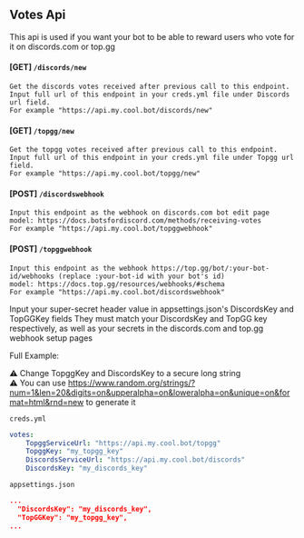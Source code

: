 ﻿## Votes Api

This api is used if you want your bot to be able to reward users who vote for it on discords.com or top.gg   

#### [GET] `/discords/new`
    Get the discords votes received after previous call to this endpoint.
    Input full url of this endpoint in your creds.yml file under Discords url field.
    For example "https://api.my.cool.bot/discords/new"
#### [GET] `/topgg/new`
    Get the topgg votes received after previous call to this endpoint.
    Input full url of this endpoint in your creds.yml file under Topgg url field.
    For example "https://api.my.cool.bot/topgg/new"

#### [POST] `/discordswebhook`
    Input this endpoint as the webhook on discords.com bot edit page
    model: https://docs.botsfordiscord.com/methods/receiving-votes
    For example "https://api.my.cool.bot/topggwebhook"
#### [POST] `/topggwebhook`
    Input this endpoint as the webhook https://top.gg/bot/:your-bot-id/webhooks (replace :your-bot-id with your bot's id)
    model: https://docs.top.gg/resources/webhooks/#schema
    For example "https://api.my.cool.bot/discordswebhook"

Input your super-secret header value in appsettings.json's DiscordsKey and TopGGKey fields
They must match your DiscordsKey and TopGG key respectively, as well as your secrets in the discords.com and top.gg webhook setup pages

Full Example:

⚠ Change TopggKey and DiscordsKey to a secure long string  
⚠ You can use https://www.random.org/strings/?num=1&len=20&digits=on&upperalpha=on&loweralpha=on&unique=on&format=html&rnd=new to generate it

`creds.yml`
```yml
votes:
    TopggServiceUrl: "https://api.my.cool.bot/topgg"
    TopggKey: "my_topgg_key"
    DiscordsServiceUrl: "https://api.my.cool.bot/discords"
    DiscordsKey: "my_discords_key"
```

`appsettings.json`
```json
...
  "DiscordsKey": "my_discords_key",
  "TopGGKey": "my_topgg_key",
...
```